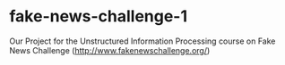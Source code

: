 # fake-news-challenge-1
Our Project for the Unstructured Information Processing course on Fake News Challenge (http://www.fakenewschallenge.org/)
